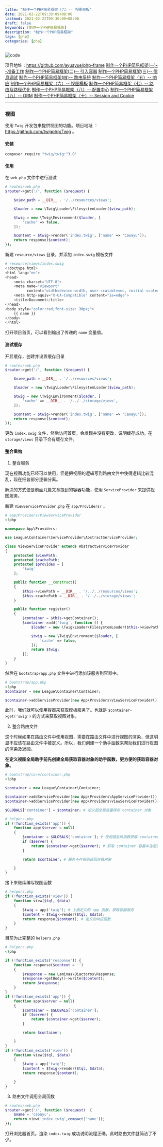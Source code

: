 ```yaml
---
title: "制作一个PHP简易框架（六）-- 视图模板"
date: 2021-02-22T09:30:09+08:00
lastmod: 2021-02-22T09:30:09+08:00
draft: false
keywords: [制作一个PHP简易框架]
description: "制作一个PHP简易框架"
tags: [php]
categories: [php]
---
```


![code](https://images.pexels.com/photos/4974914/pexels-photo-4974914.jpeg?auto=compress&cs=tinysrgb&dpr=2&w=500)

项目地址：https://github.com/ayuayue/php-frame
[制作一个PHP简易框架(一)--准备工作](https://www.caoayu.xyz/post/php-frame01)
[制作一个PHP简易框架(二)-- 引入容器](https://www.caoayu.xyz/post/php-frame02)
[制作一个PHP简易框架(三)-- 信息调试](https://www.caoayu.xyz/post/php-frame03)
[制作一个PHP简易框架(四)-- 路由系统](https://www.caoayu.xyz/post/php-frame04)
[制作一个PHP简易框架（五）-- 响应](https://www.caoayu.xyz/post/php-frame05)
[制作一个PHP简易框架（六）-- 视图模板](https://www.caoayu.xyz/post/php-frame06)
[制作一个PHP简易框架（七）-- 路由及路径优化](https://www.caoayu.xyz/post/php-frame07)
[制作一个PHP简易框架（八）-- 配置中心](https://www.caoayu.xyz/post/php-frame08)
[制作一个PHP简易框架（九）-- ORM](https://www.caoayu.xyz/post/php-frame09)
[制作一个PHP简易框架（十）-- Session and Cookie](https://www.caoayu.xyz/post/php-frame10)

----

### 视图

使用 `Twig` 开发包来提供视图的功能。项目地址 ： https://github.com/twigphp/Twig 。

#### 安装

```bash
composer require "twig/twig:^3.0"
```

#### 使用

在 `web.php` 文件中进行测试

```php
# routes/web.php
$router->get('/', function ($request) {

    $view_path = __DIR__ . '/../resources/views';

    $loader = new \Twig\Loader\FilesystemLoader($view_path);

    $twig = new \Twig\Environment($loader, [
        'cache' => false,
    ]);

    $content = $twig->render('index.twig', ['name' => 'Caoayu']);
    return response($content);
});
```

新建 `resource/views` 目录，并添加 `index.swig` 模板文件

```php
# resource/views/index.swig
<!doctype html>
<html lang="en">
<head>
    <meta charset="UTF-8">
    <meta name="viewport"
          content="width=device-width, user-scalable=no, initial-scale=1.0, maximum-scale=1.0, minimum-scale=1.0">
    <meta http-equiv="X-UA-Compatible" content="ie=edge">
    <title>Document</title>
</head>
<body style="color:red;font-size: 30px;">
    {{ name }} 
</body>
</html>
```

打开项目首页，可以看到输出了传递的 `name` 变量值。

#### 测试缓存

开启缓存，创建并设置缓存目录

```php
# routes/web.php
$router->get('/', function ($request) {

    $view_path = __DIR__ . '/../resources/views';

    $loader = new \Twig\Loader\FilesystemLoader($view_path);

    $twig = new \Twig\Environment($loader, [
        'cache' => __DIR__ . '/../../storage/views',
    ]);

    $content = $twig->render('index.twig', ['name' => 'Caoayu']);
    return response($content);
});
```

更改 `index.swig` 文件，然后访问首页，会发现并没有更改，说明缓存成功。在 `storage/views` 目录下会有缓存文件。

#### 整合重构

1.  整合服务

现在视图功能已经可以使用，但是把视图的逻辑写到路由文件中使得逻辑比较混乱，现在把各部分逻辑分离。

解决的方式便是前面几篇文章提到的容器功能，使用 `ServiceProvider` 来提供视图服务。

新建 `ViewServiceProvider.php` 在 `app/Providers/` 。

```php
# app/Providers/ViewServiceProvider
<?php

namespace App\Providers;

use League\Container\ServiceProvider\AbstractServiceProvider;

class ViewServiceProvider extends AbstractServiceProvider
{
    protected $viewPath;
    protected $cachePath;
    protected $provides = [
        'twig'
    ];

    public function __construct()
    {
        $this->viewPath = __DIR__ . '/../../resources/views';
        $this->cachePath = __DIR__ . '/../../storage/views';
    }

    public function register()
    {
        $container = $this->getContainer();
        $container->add('twig', function () {
            $loader = new \Twig\Loader\FilesystemLoader($this->viewPath);

            $twig = new \Twig\Environment($loader, [
                'cache' => false,
            ]);
            return $twig;
        });
    }
}
```

然后在 `bootstrap/app.php` 文件中进行添加该服务到容器中。

```php
# bootstrap/app.php
<?php
$container = new League\Container\Container;

$container->addServiceProvider(new App\Providers\ViewServiceProvider());
```

此时，我们就可以使用容器来获取模板服务了。也就是 `$container->get('swig')` 的方式来获取视图对象。

2.  整合路由文件

这个时候如果在路由文件中使用视图，需要在路由文件中进行视图的渲染，但这明显不应该在路由文件中被定义。所以，我们创建一个助手函数来帮助我们进行视图的渲染及返回。

**在定义视图全局助手前先创建全局获取容器对象的助手函数，更方便的获取容器对象。**

```php
# bootstrap/core/container.php
<?php

$container = new League\Container\Container;

$container->addServiceProvider(new App\Providers\AppServiceProvider());
$container->addServiceProvider(new App\Providers\ViewServiceProvider());

$GLOBALS['container'] = $container; # 定义超全局变量保存 container 对象
```

```php
# helpers.php
if (!function_exists('app')) {
    function app($server = null)
    {
        $container = $GLOBALS['container']; # 使用超全局函数获取 container 对象
        if ($server) {
            return $container->get($server); # 获取 container 容器中注册过的服务
        }

        return $container; # 服务不存在则返回容器对象

    }
}
```

接下来继续编写视图函数

```php
# helpers.php
if (!function_exists('view')) {
    function view($tql, $data)
    {
        $twig = app('twig'); # 上面定义的 app 函数，获取容器服务
        $content = $twig->render($tql, $data);
        return response($content); # 定义的响应函数
    }
}
```

目前为止完整的 `helpers.php`

```php
# helpers.php
<?php

if (!function_exists('response')) {
    function response($content = '')
    {
        $response = new Laminas\Diactoros\Response;
        $response->getBody()->write($content);
        return $response;
    }
}
if (!function_exists('app')) {
    function app($server = null)
    {
        $container = $GLOBALS['container'];
        if ($server) {
            return $container->get($server);
        }

        return $container;

    }
}
if (!function_exists('view')) {
    function view($tql, $data)
    {
        $twig = app('twig');
        $content = $twig->render($tql, $data);
        return response($content);

    }
}

```

3.  路由文件调用全局函数

```php
# routes/web.php
$router->get('/', function ($request)  {
    $name = 'caoayu';
    return view('index.twig',compact('name'));
});
```

打开浏览器首页，渲染 `index.twig` 成功说明流程正确。此时路由文件就简洁了不少。



 

